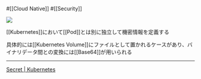 #[[Cloud Native]] #[[Security]]

![](https://github.com/kubernetes/community/raw/master/icons/png/resources/labeled/secret-128.png)

[[Kubernetes]]において[[Pod]]とは別に独立して機密情報を定義する

具体的には[[Kubernetes Volume]]にファイルとして置かれるケースがあり、バイナリデータ間との変換には[[Base64]]が用いられる

---

[Secret | Kubernetes](https://kubernetes.io/ja/docs/concepts/configuration/secret/)